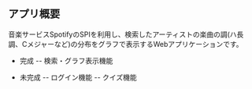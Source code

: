 ## アプリ概要

音楽サービスSpotifyのSPIを利用し、検索したアーティストの楽曲の調(ハ長調、Cメジャーなど)の分布をグラフで表示するWebアプリケーションです。

- 完成
-- 検索・グラフ表示機能

- 未完成
-- ログイン機能
-- クイズ機能

